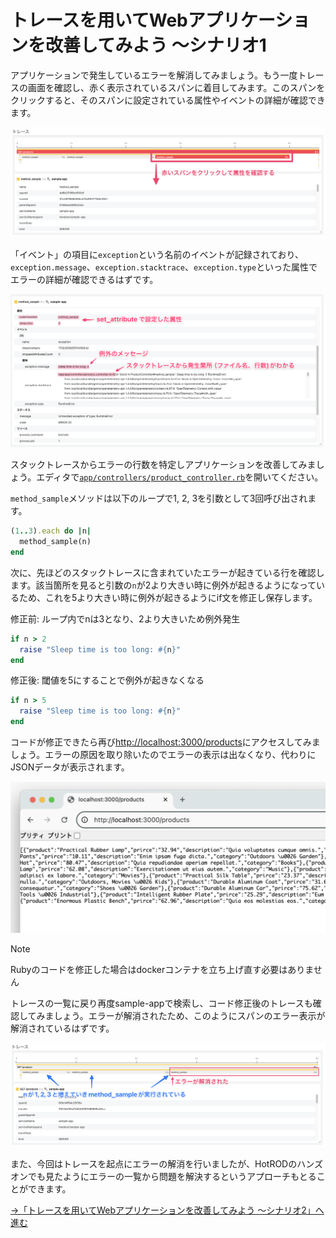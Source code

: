 # トレースを用いてWebアプリケーションを改善してみよう 〜シナリオ1

アプリケーションで発生しているエラーを解消してみましょう。もう一度トレースの画面を確認し、赤く表示されているスパンに着目してみます。このスパンをクリックすると、そのスパンに設定されている属性やイベントの詳細が確認できます。

![エラースパン](error-span.png)

「イベント」の項目に`exception`という名前のイベントが記録されており、`exception.message`、`exception.stacktrace`、`exception.type`といった属性でエラーの詳細が確認できるはずです。

![スタックトレース](error-stacktrace.png)

スタックトレースからエラーの行数を特定しアプリケーションを改善してみましょう。エディタで[`app/controllers/product_controller.rb`](../../demo/sample-app/ruby/app/controllers/product_controller.rb)を開いてください。

`method_sample`メソッドは以下のループで1, 2, 3を引数として3回呼び出されます。

```ruby
(1..3).each do |n|
  method_sample(n)
end
```

次に、先ほどのスタックトレースに含まれていたエラーが起きている行を確認します。該当箇所を見ると引数の`n`が2より大きい時に例外が起きるようになっているため、これを5より大きい時に例外が起きるようにif文を修正し保存します。

修正前: ループ内でnは3となり、2より大きいため例外発生

```ruby
if n > 2
  raise "Sleep time is too long: #{n}"
end
```

修正後: 閾値を5にすることで例外が起きなくなる

```ruby
if n > 5
  raise "Sleep time is too long: #{n}"
end
```

コードが修正できたら再び[http://localhost:3000/products](http://localhost:3000/products)にアクセスしてみましょう。エラーの原因を取り除いたのでエラーの表示は出なくなり、代わりにJSONデータが表示されます。

![JSONデータ](product-json.png)

> [!NOTE]
> Rubyのコードを修正した場合はdockerコンテナを立ち上げ直す必要はありません

トレースの一覧に戻り再度sample-appで検索し、コード修正後のトレースも確認してみましょう。エラーが解消されたため、このようにスパンのエラー表示が解消されているはずです。

![エラー解消](error-fixed.png)

また、今回はトレースを起点にエラーの解消を行いましたが、HotRODのハンズオンでも見たようにエラーの一覧から問題を解決するというアプローチもとることができます。

[→「トレースを用いてWebアプリケーションを改善してみよう 〜シナリオ2」へ進む](../16-scenario2/README.md)
